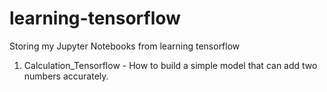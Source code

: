 # learning-tensorflow
Storing my Jupyter Notebooks from learning tensorflow

1) Calculation_Tensorflow - How to build a simple model that can add two numbers accurately.
